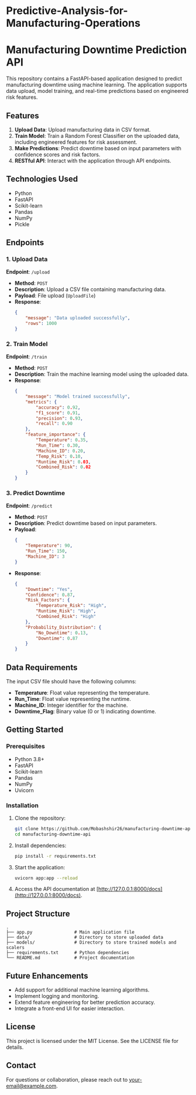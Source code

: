 # Predictive-Analysis-for-Manufacturing-Operations
# Manufacturing Downtime Prediction API

This repository contains a FastAPI-based application designed to predict manufacturing downtime using machine learning. The application supports data upload, model training, and real-time predictions based on engineered risk features.

## Features

1. **Upload Data**: Upload manufacturing data in CSV format.
2. **Train Model**: Train a Random Forest Classifier on the uploaded data, including engineered features for risk assessment.
3. **Make Predictions**: Predict downtime based on input parameters with confidence scores and risk factors.
4. **RESTful API**: Interact with the application through API endpoints.

## Technologies Used

- Python
- FastAPI
- Scikit-learn
- Pandas
- NumPy
- Pickle

## Endpoints

### 1. Upload Data
**Endpoint**: `/upload`
- **Method**: `POST`
- **Description**: Upload a CSV file containing manufacturing data.
- **Payload**: File upload (`UploadFile`)
- **Response**:
  ```json
  {
      "message": "Data uploaded successfully",
      "rows": 1000
  }
  ```

### 2. Train Model
**Endpoint**: `/train`
- **Method**: `POST`
- **Description**: Train the machine learning model using the uploaded data.
- **Response**:
  ```json
  {
      "message": "Model trained successfully",
      "metrics": {
          "accuracy": 0.92,
          "f1_score": 0.91,
          "precision": 0.93,
          "recall": 0.90
      },
      "feature_importance": {
          "Temperature": 0.35,
          "Run_Time": 0.30,
          "Machine_ID": 0.20,
          "Temp_Risk": 0.10,
          "Runtime_Risk": 0.03,
          "Combined_Risk": 0.02
      }
  }
  ```

### 3. Predict Downtime
**Endpoint**: `/predict`
- **Method**: `POST`
- **Description**: Predict downtime based on input parameters.
- **Payload**:
  ```json
  {
      "Temperature": 90,
      "Run_Time": 150,
      "Machine_ID": 3
  }
  ```
- **Response**:
  ```json
  {
      "Downtime": "Yes",
      "Confidence": 0.87,
      "Risk_Factors": {
          "Temperature_Risk": "High",
          "Runtime_Risk": "High",
          "Combined_Risk": "High"
      },
      "Probability_Distribution": {
          "No_Downtime": 0.13,
          "Downtime": 0.87
      }
  }
  ```

## Data Requirements

The input CSV file should have the following columns:
- **Temperature**: Float value representing the temperature.
- **Run_Time**: Float value representing the runtime.
- **Machine_ID**: Integer identifier for the machine.
- **Downtime_Flag**: Binary value (0 or 1) indicating downtime.

## Getting Started

### Prerequisites
- Python 3.8+
- FastAPI
- Scikit-learn
- Pandas
- NumPy
- Uvicorn

### Installation
1. Clone the repository:
   ```bash
   git clone https://github.com/Mobashshir26/manufacturing-downtime-api.git
   cd manufacturing-downtime-api
   ```

2. Install dependencies:
   ```bash
   pip install -r requirements.txt
   ```

3. Start the application:
   ```bash
   uvicorn app:app --reload
   ```

4. Access the API documentation at [http://127.0.0.1:8000/docs](http://127.0.0.1:8000/docs).

## Project Structure

```
.
├── app.py                # Main application file
├── data/                 # Directory to store uploaded data
├── models/               # Directory to store trained models and scalers
├── requirements.txt      # Python dependencies
└── README.md             # Project documentation
```

## Future Enhancements

- Add support for additional machine learning algorithms.
- Implement logging and monitoring.
- Extend feature engineering for better prediction accuracy.
- Integrate a front-end UI for easier interaction.

## License

This project is licensed under the MIT License. See the LICENSE file for details.

## Contact

For questions or collaboration, please reach out to [your-email@example.com](mailto:your-email@example.com).


